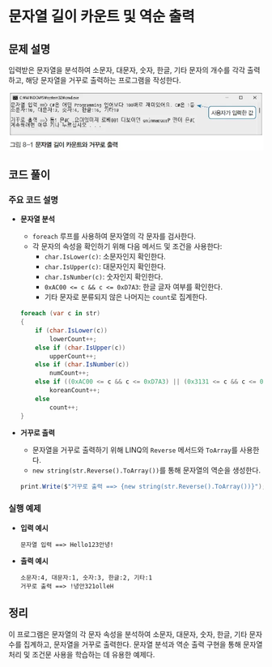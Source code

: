 # 문자열 길이 카운트 및 역순 출력

## 문제 설명

입력받은 문자열을 분석하여 소문자, 대문자, 숫자, 한글, 기타 문자의 개수를 각각 출력하고, 해당 문자열을 거꾸로 출력하는 프로그램을 작성한다.

![alt text](image.png)

## 코드 풀이

### 주요 코드 설명

- **문자열 분석**
  - `foreach` 루프를 사용하여 문자열의 각 문자를 검사한다.
  - 각 문자의 속성을 확인하기 위해 다음 메서드 및 조건을 사용한다:
    - `char.IsLower(c)`: 소문자인지 확인한다.
    - `char.IsUpper(c)`: 대문자인지 확인한다.
    - `char.IsNumber(c)`: 숫자인지 확인한다.
    - `0xAC00 <= c && c <= 0xD7A3`: 한글 글자 여부를 확인한다.
    - 기타 문자로 분류되지 않은 나머지는 `count`로 집계한다.

  ```csharp
  foreach (var c in str)
  {
      if (char.IsLower(c))
          lowerCount++;
      else if (char.IsUpper(c))
          upperCount++;
      else if (char.IsNumber(c))
          numCount++;
      else if ((0xAC00 <= c && c <= 0xD7A3) || (0x3131 <= c && c <= 0x318E))
          koreanCount++;
      else
          count++;
  }
  ```

- **거꾸로 출력**
  - 문자열을 거꾸로 출력하기 위해 LINQ의 `Reverse` 메서드와 `ToArray`를 사용한다.
  - `new string(str.Reverse().ToArray())`를 통해 문자열의 역순을 생성한다.

  ```csharp
  print.Write($"거꾸로 출력 ==> {new string(str.Reverse().ToArray())}");
  ```

### 실행 예제

- **입력 예시**  
  ```
  문자열 입력 ==> Hello123안녕!
  ```
- **출력 예시**  
  ```
  소문자:4, 대문자:1, 숫자:3, 한글:2, 기타:1
  거꾸로 출력 ==> !녕안321olleH
  ```

## 정리

이 프로그램은 문자열의 각 문자 속성을 분석하여 소문자, 대문자, 숫자, 한글, 기타 문자 수를 집계하고, 문자열을 거꾸로 출력한다. 문자열 분석과 역순 출력 구현을 통해 문자열 처리 및 조건문 사용을 학습하는 데 유용한 예제다.